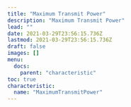 ```yaml
---
title: "Maximum Transmit Power"
description: "Maximum Transmit Power"
lead: ""
date: 2021-03-29T23:56:15.736Z
lastmod: 2021-03-29T23:56:15.736Z
draft: false
images: []
menu:
  docs:
    parent: "characteristic"
toc: true
characteristic:
  name: "MaximumTransmitPower"
---
```

